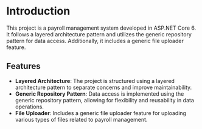 # Introduction

This project is a payroll management system developed in ASP.NET Core 6. It follows a layered architecture pattern and utilizes the generic repository pattern for data access. Additionally, it includes a generic file uploader feature.

## Features

- **Layered Architecture**: The project is structured using a layered architecture pattern to separate concerns and improve maintainability.
- **Generic Repository Pattern**: Data access is implemented using the generic repository pattern, allowing for flexibility and reusability in data operations.
- **File Uploader**: Includes a generic file uploader feature for uploading various types of files related to payroll management.
